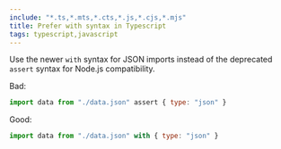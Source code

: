 ```yaml
---
include: "*.ts,*.mts,*.cts,*.js,*.cjs,*.mjs"
title: Prefer with syntax in Typescript
tags: typescript,javascript
---
```


Use the newer `with` syntax for JSON imports instead of the deprecated `assert` syntax for Node.js compatibility.

Bad:

```javascript
import data from "./data.json" assert { type: "json" }
```

Good:

```javascript
import data from "./data.json" with { type: "json" }
```

